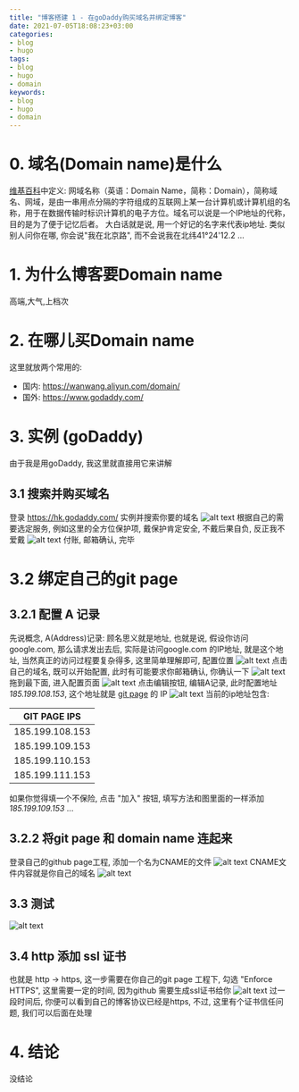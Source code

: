 ```yaml
---
title: "博客搭建 1 - 在goDaddy购买域名并绑定博客"
date: 2021-07-05T18:08:23+03:00
categories:
- blog
- hugo
tags:
- blog
- hugo
- domain
keywords:
- blog
- hugo
- domain
---
```


<!--more-->
# 0. 域名(Domain name)是什么
[维基百科][domain-name]中定义: 网域名称（英语：Domain Name，简称：Domain），简称域名、网域，是由一串用点分隔的字符组成的互联网上某一台计算机或计算机组的名称，用于在数据传输时标识计算机的电子方位。域名可以说是一个IP地址的代称，目的是为了便于记忆后者。
大白话就是说, 用一个好记的名字来代表ip地址. 类似别人问你在哪, 你会说"我在北京路", 而不会说我在北纬41°24'12.2 ... 

# 1. 为什么博客要Domain name
高端,大气,上档次

# 2. 在哪儿买Domain name
这里就放两个常用的:
* 国内: https://wanwang.aliyun.com/domain/
* 国外: https://www.godaddy.com/

# 3. 实例 (goDaddy)
由于我是用goDaddy, 我这里就直接用它来讲解

## 3.1 搜索并购买域名
登录 https://hk.godaddy.com/ 实例并搜索你要的域名
![alt text](/img/buy_domain_godaddy.png "Title")
根据自己的需要选定服务, 例如这里的全方位保护项, 戴保护肯定安全, 不戴后果自负, 反正我不爱戴
![alt text](/img/order_domain_godaddy.png "Title")
付账, 邮箱确认, 完毕

# 3.2 绑定自己的git page
## 3.2.1 配置 A 记录
先说概念, A(Address)记录: 顾名思义就是地址, 也就是说, 假设你访问 google.com, 那么请求发出去后, 实际是访问google.com 的IP地址, 就是这个地址, 当然真正的访问过程要复杂得多, 这里简单理解即可, 配置位置
![alt text](/img/config_a_recard_0.png "Title")
点击自己的域名, 既可以开始配置, 此时有可能要求你邮箱确认, 你确认一下
![alt text](/img/config_a_recard_1.png "Title")
拖到最下面, 进入配置页面
![alt text](/img/config_a_recard_2.png "Title")
点击编辑按钮, 编辑A记录, 此时配置地址 *185.199.108.153*, 这个地址就是 [git page](https://docs.github.com/cn/pages/configuring-a-custom-domain-for-your-github-pages-site/managing-a-custom-domain-for-your-github-pages-site) 的 IP 
![alt text](/img/config_a_recard_3.png "Title")
当前的ip地址包含:

|GIT PAGE IPS|
|-----------------|
| 185.199.108.153 |
| 185.199.109.153 |
| 185.199.110.153 |
| 185.199.111.153 |

如果你觉得填一个不保险, 点击 "加入" 按钮, 填写方法和图里面的一样添加 *185.199.109.153* ...

## 3.2.2 将git page 和 domain name 连起来

登录自己的github page工程, 添加一个名为CNAME的文件
![alt text](/img/config_a_recard_4.png "Title")
CNAME文件内容就是你自己的域名
![alt text](/img/config_a_recard_5.png "Title")

## 3.3 测试
![alt text](/img/blog_home_page.png "Title")

## 3.4 http 添加 ssl 证书
也就是 http -> https, 这一步需要在你自己的git page 工程下, 勾选 "Enforce HTTPS", 这里需要一定的时间, 因为github 需要生成ssl证书给你
![alt text](/img/add_ssl_to_http.png "Title")
过一段时间后, 你便可以看到自己的博客协议已经是https, 不过, 这里有个证书信任问题, 我们可以后面在处理

# 4. 结论
没结论

[domain-name]: https://zh.wikipedia.org/wiki/%E5%9F%9F%E5%90%8D  "wiki: domain name"
